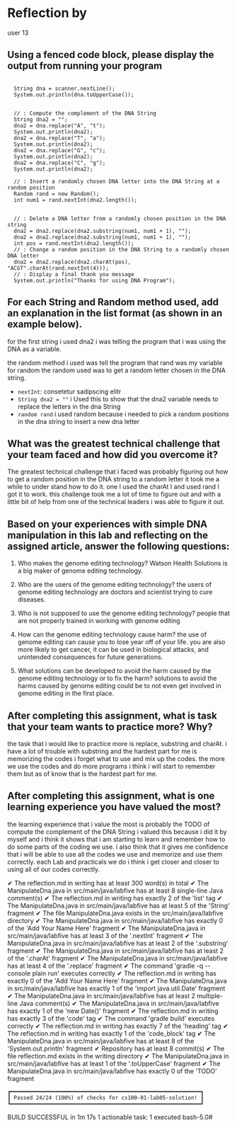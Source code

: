 # Reflection by

user 13

## Using a fenced code block, please display the output from running your program

```

  String dna = scanner.nextLine();
  System.out.println(dna.toUpperCase());


  // : Compute the complement of the DNA String
  String dna2 = "";
  dna2 = dna.replace("A", "t");
  System.out.println(dna2);
  dna2 = dna.replace("T", "a");
  System.out.println(dna2);
  dna2 = dna.replace("G", "c");
  System.out.println(dna2);
  dna2 = dna.replace("C", "g");
  System.out.println(dna2);

  // : Insert a randomly chosen DNA letter into the DNA String at a random position
  Random rand = new Random();
  int num1 = rand.nextInt(dna2.length());


  // : Delete a DNA letter from a randomly chosen position in the DNA string
  dna2 = dna2.replace(dna2.substring(num1, num1 + 1), "");
  dna2 = dna2.replace(dna2.substring(num1, num1 + 1), "");
  int pos = rand.nextInt(dna2.length());
  // : Change a random position in the DNA String to a randomly chosen DNA letter
  dna2 = dna2.replace(dna2.charAt(pos), "ACGT".charAt(rand.nextInt(4)));
  // : Display a final thank you message
  System.out.println("Thanks for using DNA Program");

```

## For each String and Random method used, add an explanation in the list format (as shown in an example below).
for the first string i used dna2 i was telling the program that i was using the DNA as a variable.

the random method i used was tell the program that rand was my variable for random
the random used was to get a random letter chosen in the DNA string.
- `nextInt`: consetetur sadipscing elitr
- `String dna2 = ""` i Used this to show that the dna2 variable needs to replace the letters in the dna String
- `random rand` i used random because i needed to pick a random positions in the dna string to insert a new dna letter


## What was the greatest technical challenge that your team faced and how did you overcome it?
The greatest technical challenge that i faced was probably figuring out how to get a random position in the DNA string to a random letter it took me a while to under stand how to do it. one I used the charAt I and used rand I got it to work. this challenge took me a lot of time to figure out and with a little bit of help from one of the technical leaders i was able to figure it out.


## Based on your experiences with simple DNA manipulation in this lab and reflecting on the assigned article, answer the following questions:

1. Who makes the genome editing technology?
Watson Health Solutions is a big maker of genome editing technology.

2. Who are the users of the genome editing technology?
the users of genome editing technology are doctors and scientist trying to cure diseases.

3. Who is not supposed to use the genome editing technology?
people that are not properly trained in working with genome editing

4. How can the genome editing technology cause harm?
the use of genome editing can cause you to lose year off of your life. you are also more likely to get cancer, it can be used in biological attacks, and unintended consequences for future generations.

5. What solutions can be developed to avoid the harm caused by the genome editing technology or to fix the harm?
solutions to avoid the harms caused by genome editing could be to not even get involved in genome editing in the first place.


## After completing this assignment, what is task that your team wants to practice more? Why?
the task that i would like to practice more is replace, substring and charAt. i have a lot of trouble with substring and the hardest part for me is memorizing the codes i forget what to use and mix up the codes. the more we use the codes and do more programs i think i will start to remember them but as of know that is the hardest part for me.



## After completing this assignment, what is one learning experience you have valued the most?
the learning experience that i value the most is probably the TODO of compute the  complement of the DNA String i valued this because i did it by myself and i think it shows that i am starting to learn and remember how to do some parts of the coding we use. i also think that it gives me confidence that i will be able to use all the codes we use and memorize and use them correctly. each Lab and practicals we do i think i get closer and closer to using  all of our codes correctly.




✔  The reflection.md in writing has at least 300 word(s) in total
✔  The ManipulateDna.java in src/main/java/labfive has at least 8 single-line Java comment(s)
✔  The reflection.md in writing has exactly 2 of the 'list' tag
✔  The ManipulateDna.java in src/main/java/labfive has at least 5 of the 'String' fragment
✔  The file ManipulateDna.java exists in the src/main/java/labfive directory
✔  The ManipulateDna.java in src/main/java/labfive has exactly 0 of the 'Add Your Name Here' fragment
✔  The ManipulateDna.java in src/main/java/labfive has at least 3 of the '.nextInt' fragment
✔  The ManipulateDna.java in src/main/java/labfive has at least 2 of the '.substring' fragment
✔  The ManipulateDna.java in src/main/java/labfive has at least 2 of the '.charAt' fragment
✔  The ManipulateDna.java in src/main/java/labfive has at least 4 of the '.replace' fragment
✔  The command 'gradle -q --console plain run' executes correctly
✔  The reflection.md in writing has exactly 0 of the 'Add Your Name Here' fragment
✔  The ManipulateDna.java in src/main/java/labfive has exactly 1 of the 'import java.util.Date' fragment
✔  The ManipulateDna.java in src/main/java/labfive has at least 2 multiple-line Java comment(s)
✔  The ManipulateDna.java in src/main/java/labfive has exactly 1 of the 'new Date()' fragment
✔  The reflection.md in writing has exactly 3 of the 'code' tag
✔  The command 'gradle build' executes correctly
✔  The reflection.md in writing has exactly 7 of the 'heading' tag
✔  The reflection.md in writing has exactly 1 of the 'code_block' tag
✔  The ManipulateDna.java in src/main/java/labfive has at least 8 of the 'System.out.println' fragment
✔  Repository has at least 8 commit(s)
✔  The file reflection.md exists in the writing directory
✔  The ManipulateDna.java in src/main/java/labfive has at least 1 of the '.toUpperCase' fragment
✔  The ManipulateDna.java in src/main/java/labfive has exactly 0 of the 'TODO' fragment


	┏━━━━━━━━━━━━━━━━━━━━━━━━━━━━━━━━━━━━━━━━━━━━━━━━━━━━━━━━━━━━┓
	┃ Passed 24/24 (100%) of checks for cs100-01-lab05-solution! ┃
	┗━━━━━━━━━━━━━━━━━━━━━━━━━━━━━━━━━━━━━━━━━━━━━━━━━━━━━━━━━━━━┛


BUILD SUCCESSFUL in 1m 17s
1 actionable task: 1 executed
bash-5.0#
